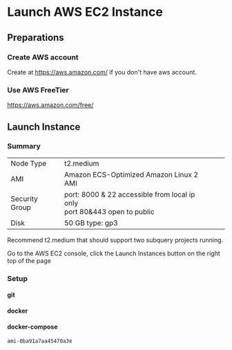 # Launch AWS EC2 Instance

## Preparations
### Create AWS account
Create at https://aws.amazon.com/ if you don't have aws account.

### Use AWS FreeTier
https://aws.amazon.com/free/


## Launch Instance

### Summary

|           |                                                                               |     |     |     |
|-----------|-------------------------------------------------------------------------------|-----|-----|-----|
| Node Type | t2.medium                                                                     |     |     |     |
| AMI       | Amazon ECS-Optimized Amazon Linux 2 AMI                                       |     |     |     |
| Security Group | port: 8000 & 22 accessible from local ip only<br/> port 80&443 open to public |     |     |     |
| Disk      | 50 GB type: gp3                                                               |     |     |     |



Recommend t2.medium that should support two subquery projects running.

Go to the AWS EC2 console, click the Launch Instances button on the right top of the page

### Setup
#### git

#### docker

#### docker-compose

	ami-0ba91a7aa45470a3e
